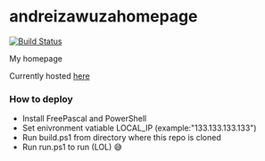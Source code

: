 # andreizawuzahomepage

[![Build Status](http://andreizawuza.tk:8080/buildStatus/icon?job=andreizawuzatk)](http://andreizawuza.tk:8080/job/andreizawuzatk)

My homepage

Currently hosted [here](http://andreizawuza.tk)

### How to deploy

  * Install FreePascal and PowerShell
  * Set enivronment vatiable LOCAL_IP (example:"133.133.133.133")
  * Run build.ps1 from directory where this repo is cloned
  * Run run.ps1 to run (LOL) :sweat_smile:
